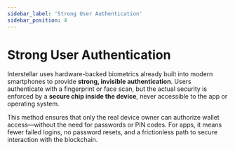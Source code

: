 ```yaml
---
sidebar_label: 'Strong User Authentication'
sidebar_position: 4
---
```


# Strong User Authentication

Interstellar uses hardware-backed biometrics already built into modern smartphones to provide **strong, invisible authentication**. Users authenticate with a fingerprint or face scan, but the actual security is enforced by a **secure chip inside the device**, never accessible to the app or operating system.

This method ensures that only the real device owner can authorize wallet access—without the need for passwords or PIN codes. For apps, it means fewer failed logins, no password resets, and a frictionless path to secure interaction with the blockchain.

